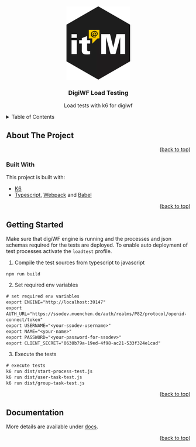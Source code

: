 <div id="top"></div>

<!-- PROJECT LOGO -->
<br />
<div align="center">
  <a href="https://github.com/it-at-m/digiwf-json-serialization">
    <img src="images/logo.png" alt="Logo" height="200">
  </a>

<h3 align="center">DigiWF Load Testing</h3>

  <p align="center">
    Load tests with k6 for digiwf
  </p>
</div>



<!-- TABLE OF CONTENTS -->
<details>
  <summary>Table of Contents</summary>
  <ol>
    <li>
      <a href="#about-the-project">About The Project</a>
      <ul>
        <li><a href="#built-with">Built With</a></li>
      </ul>
    </li>
    <li>
      <a href="#getting-started">Getting Started</a>
    </li>
  </ol>
</details>



<!-- ABOUT THE PROJECT -->
## About The Project



<p align="right">(<a href="#top">back to top</a>)</p>


### Built With

This project is built with:

* [K6](https://k6.io/)
* [Typescript](https://www.typescriptlang.org/), [Webpack](https://webpack.js.org/) and [Babel](https://babeljs.io/)

<p align="right">(<a href="#top">back to top</a>)</p>


<!-- GETTING STARTED -->
## Getting Started

Make sure that digiWF engine is running and the processes and json schemas required for the tests are deployed.
To enable auto deployment of test processes activate the `loadtest` profile. 

1. Compile the test sources from typescript to javascript

```
npm run build
```

2. Set required env variables

```
# set required env variables
export ENGINE="http://localhost:39147"
export AUTH_URL="https://ssodev.muenchen.de/auth/realms/P82/protocol/openid-connect/token"
export USERNAME="<your-ssodev-username>"
export NAME="<your-name>"
export PASSWORD="<your-password-for-ssodev>"
export CLIENT_SECRET="0630b79a-19ed-4f98-ac21-533f324e1cad"
```

3. Execute the tests

```
# execute tests
k6 run dist/start-process-test.js
k6 run dist/user-task-test.js
k6 run dist/group-task-test.js
```


<p align="right">(<a href="#top">back to top</a>)</p>

<!-- DOCUMENTATION -->
## Documentation

More details are available under [docs](docs/docs.adoc).

<p align="right">(<a href="#top">back to top</a>)</p>



<!-- MARKDOWN LINKS & IMAGES -->
<!-- https://www.markdownguide.org/basic-syntax/#reference-style-links -->
[product-screenshot]: images/screenshot.png

